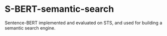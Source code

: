# S-BERT-semantic-search
Sentence-BERT implemented and evaluated on STS, and used for building a semantic search engine.
